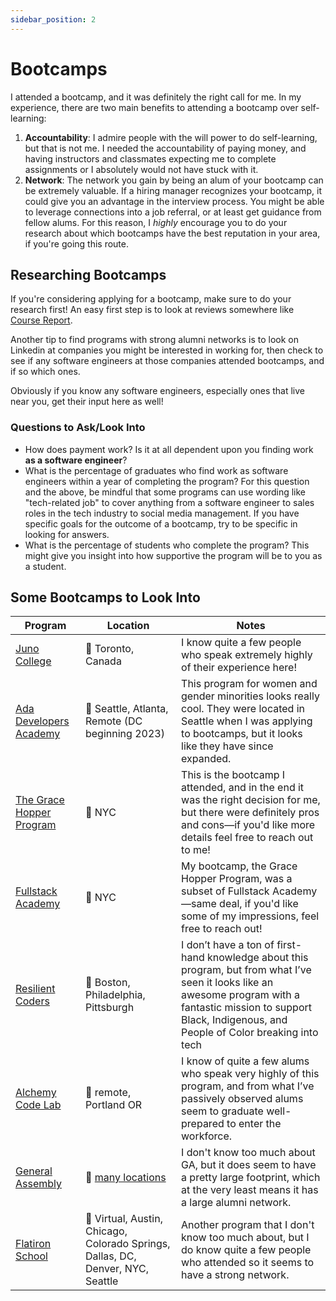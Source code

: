 ```yaml
---
sidebar_position: 2
---
```


# Bootcamps

I attended a bootcamp, and it was definitely the right call for me. In my experience, there are two main benefits to attending a bootcamp over self-learning:

1. **Accountability**: I admire people with the will power to do self-learning, but that is not me. I needed the accountability of paying money, and having instructors and classmates expecting me to complete assignments or I absolutely would not have stuck with it.
2. **Network**: The network you gain by being an alum of your bootcamp can be extremely valuable. If a hiring manager recognizes your bootcamp, it could give you an advantage in the interview process. You might be able to leverage connections into a job referral, or at least get guidance from fellow alums. For this reason, I _highly_ encourage you to do your research about which bootcamps have the best reputation in your area, if you're going this route.

## Researching Bootcamps

If you're considering applying for a bootcamp, make sure to do your research first! An easy first step is to look at reviews somewhere like [Course Report](https://www.coursereport.com/).

Another tip to find programs with strong alumni networks is to look on Linkedin at companies you might be interested in working for, then check to see if any software engineers at those companies attended bootcamps, and if so which ones.

Obviously if you know any software engineers, especially ones that live near you, get their input here as well!

### Questions to Ask/Look Into

- How does payment work? Is it at all dependent upon you finding work **as a software engineer**?
- What is the percentage of graduates who find work as software engineers within a year of completing the program?
  For this question and the above, be mindful that some programs can use wording like "tech-related job" to cover anything from a software engineer to sales roles in the tech industry to social media management. If you have specific goals for the outcome of a bootcamp, try to be specific in looking for answers.
- What is the percentage of students who complete the program? This might give you insight into how supportive the program will be to you as a student.

## Some Bootcamps to Look Into

| Program                                                     | Location                                                                        | Notes                                                                                                                                                                                                                 |
| ----------------------------------------------------------- | ------------------------------------------------------------------------------- | --------------------------------------------------------------------------------------------------------------------------------------------------------------------------------------------------------------------- |
| [Juno College](https://junocollege.com/)                    | 📍 Toronto, Canada                                                              | I know quite a few people who speak extremely highly of their experience here!                                                                                                                                        |
| [Ada Developers Academy](https://adadevelopersacademy.org/) | 📍 Seattle, Atlanta, Remote (DC beginning 2023)                                 | This program for women and gender minorities looks really cool. They were located in Seattle when I was applying to bootcamps, but it looks like they have since expanded.                                            |
| [The Grace Hopper Program](https://www.gracehopper.com/)    | 📍 NYC                                                                          | This is the bootcamp I attended, and in the end it was the right decision for me, but there were definitely pros and cons—if you'd like more details feel free to reach out to me!                                    |
| [Fullstack Academy](https://www.fullstackacademy.com/)      | 📍 NYC                                                                          | My bootcamp, the Grace Hopper Program, was a subset of Fullstack Academy—same deal, if you'd like some of my impressions, feel free to reach out!                                                                     |
| [Resilient Coders](https://www.resilientcoders.org/)        | 📍 Boston, Philadelphia, Pittsburgh                                             | I don’t have a ton of first-hand knowledge about this program, but from what I’ve seen it looks like an awesome program with a fantastic mission to support Black, Indigenous, and People of Color breaking into tech |
| [Alchemy Code Lab](https://www.alchemycodelab.com/)         | 📍 remote, Portland OR                                                          | I know of quite a few alums who speak very highly of this program, and from what I’ve passively observed alums seem to graduate well-prepared to enter the workforce.                                                 |
| [General Assembly](https://generalassemb.ly/)               | 📍 [many locations](https://generalassemb.ly/locations)                         | I don't know too much about GA, but it does seem to have a pretty large footprint, which at the very least means it has a large alumni network.                                                                       |
| [Flatiron School](https://flatironschool.com/)              | 📍 Virtual, Austin, Chicago, Colorado Springs, Dallas, DC, Denver, NYC, Seattle | Another program that I don't know too much about, but I do know quite a few people who attended so it seems to have a strong network.                                                                                 |
